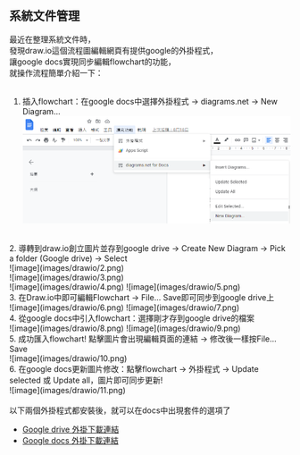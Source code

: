 ## 系統文件管理

最近在整理系統文件時，</br>
發現draw.io這個流程圖編輯網頁有提供google的外掛程式，</br>
讓google docs實現同步編輯flowchart的功能，</br>
就操作流程簡單介紹一下：</br>
</br>

1. 插入flowchart：在google docs中選擇外掛程式 → diagrams.net → New Diagram…</br>
![image](images/drawio/1.png)
</br>
2. 導轉到draw.io創立圖片並存到google drive → Create New Diagram → Pick a folder (Google drive) → Select</br>
![image](images/drawio/2.png) </br>
![image](images/drawio/3.png) </br>
![image](images/drawio/4.png)
![image](images/drawio/5.png)
</br>
3. 在Draw.io中即可編輯Flowchart → File… Save即可同步到google drive上</br>
![image](images/drawio/6.png)
![image](images/drawio/7.png)
</br>
4. 從google docs中引入flowchart：選擇剛才存到google drive的檔案</br>
![image](images/drawio/8.png)
![image](images/drawio/9.png)</br>
5. 成功匯入flowchart! 點擊圖片會出現編輯頁面的連結 → 修改後一樣按File… Save</br>
![image](images/drawio/10.png)</br>
6. 在google docs更新圖片修改：點擊flowchart → 外掛程式 → Update selected 或 Update all，圖片即可同步更新!</br>
![image](images/drawio/11.png)</br>

</br>
以下兩個外掛程式都安裝後，就可以在docs中出現套件的選項了</br>

* [Google drive 外掛下載連結](https://gsuite.google.com/u/2/marketplace/app/diagramsnet/671128082532?hl=zh-TW&pann=drive_app_widget)</br>
* [Google docs 外掛下載連結](https://gsuite.google.com/u/2/marketplace/app/diagramsnet_for_docs/224440279306?hl=zh&pann=docs_addon_widget)

